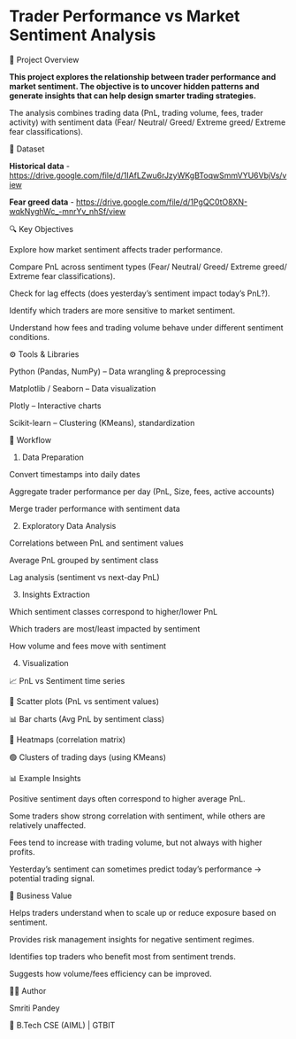 # Trader Performance vs Market Sentiment Analysis

📌 Project Overview

**This project explores the relationship between trader performance and market sentiment.
The objective is to uncover hidden patterns and generate insights that can help design smarter trading strategies.**

The analysis combines trading data (PnL, trading volume, fees, trader activity) with sentiment data (Fear/ Neutral/ Greed/ Extreme greed/ Extreme fear classifications).

📁 Dataset 

**Historical data** - https://drive.google.com/file/d/1IAfLZwu6rJzyWKgBToqwSmmVYU6VbjVs/view

**Fear greed data** - https://drive.google.com/file/d/1PgQC0tO8XN-wqkNyghWc_-mnrYv_nhSf/view

 

🔍 Key Objectives

Explore how market sentiment affects trader performance.

Compare PnL across sentiment types (Fear/ Neutral/ Greed/ Extreme greed/ Extreme fear classifications).

Check for lag effects (does yesterday’s sentiment impact today’s PnL?).

Identify which traders are more sensitive to market sentiment.

Understand how fees and trading volume behave under different sentiment conditions.

⚙️ Tools & Libraries

Python (Pandas, NumPy) – Data wrangling & preprocessing

Matplotlib / Seaborn – Data visualization

Plotly – Interactive charts

Scikit-learn – Clustering (KMeans), standardization

📂 Workflow
1. Data Preparation

Convert timestamps into daily dates

Aggregate trader performance per day (PnL, Size, fees, active accounts)

Merge trader performance with sentiment data

2. Exploratory Data Analysis

Correlations between PnL and sentiment values

Average PnL grouped by sentiment class

Lag analysis (sentiment vs next-day PnL)

3. Insights Extraction

Which sentiment classes correspond to higher/lower PnL

Which traders are most/least impacted by sentiment

How volume and fees move with sentiment

4. Visualization

📈 PnL vs Sentiment time series

🔵 Scatter plots (PnL vs sentiment values)

📊 Bar charts (Avg PnL by sentiment class)

🎨 Heatmaps (correlation matrix)

🟢 Clusters of trading days (using KMeans)

📊 Example Insights

Positive sentiment days often correspond to higher average PnL.

Some traders show strong correlation with sentiment, while others are relatively unaffected.

Fees tend to increase with trading volume, but not always with higher profits.

Yesterday’s sentiment can sometimes predict today’s performance → potential trading signal.


🎯 Business Value

Helps traders understand when to scale up or reduce exposure based on sentiment.

Provides risk management insights for negative sentiment regimes.

Identifies top traders who benefit most from sentiment trends.

Suggests how volume/fees efficiency can be improved.

👩‍💻 Author

Smriti Pandey

📍 B.Tech CSE (AIML) | GTBIT
